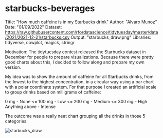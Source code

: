 # starbucks-beverages
Title: "How much caffeine is in my Starbucks drink"
Author: "Alvaro Munoz"
Date: "01/09/2022"
Dataset: https://raw.githubusercontent.com/rfordatascience/tidytuesday/master/data/2021/2021-12-21/starbucks.csv
Output: "starbucks_draw.png"
Libraries: tidyverse, cowplot, magick, stringr

Motivation: The tidytuesday contest released the Starbucks dataset in December for people to prepare visualizations. Because there were pretty good charts about this, I decided to follow along and prepare my own version.

My idea was to show the amount of caffeine for all Starbucks drinks, from the lowest to the highest concentration, in a circular way using a bar chart with a polar coordinate system. For that purpose I created an artificial scale to group drinks based on milligrams of caffeine:

0 mg - None
<= 100 mg - Low
<= 200 mg - Medium
<= 300 mg - High
Anything above - Intense

The outcome was a really neat chart grouping all the drinks in those 5 categories.


![starbucks_draw](https://user-images.githubusercontent.com/96749079/148689763-1279342d-50e2-4ae9-b566-a2698d2da900.png)
